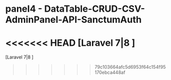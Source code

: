 # panel4 - DataTable-CRUD-CSV-AdminPanel-API-SanctumAuth

<<<<<<< HEAD
[Laravel 7|8 ]
=======
[Laravel 7|8 ]
>>>>>>> 79c103664afc5d6953f64c154f95170ebca448af
